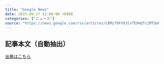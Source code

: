 ```yaml
---
title: "Google News"
date: 2025-09-27 11:00:00 +0900
categories: ["ニュース"]
source: "https://news.google.com/rss/articles/CBMif0FVX3lxTE9mQTc2MTQwMU1xUF9ULVJkYVFrNFJZVmluZUdtTDVXT1hQb0phZmVFZDlkTjAzem43Q1JXOWhuT1F5SVlrQnRyVC1BdVREVVhFQUdXMDRjbGsxNDFFRkJ6dklnbG5BcTRQQmFCdHh3b1dVTTViNjBlUDB2TlFXTlU?oc=5"
---
```


## 記事本文（自動抽出）
<body class="y0K44d EA71Tc" id="readabilityBody"></body>

[出典はこちら](https://news.google.com/rss/articles/CBMif0FVX3lxTE9mQTc2MTQwMU1xUF9ULVJkYVFrNFJZVmluZUdtTDVXT1hQb0phZmVFZDlkTjAzem43Q1JXOWhuT1F5SVlrQnRyVC1BdVREVVhFQUdXMDRjbGsxNDFFRkJ6dklnbG5BcTRQQmFCdHh3b1dVTTViNjBlUDB2TlFXTlU?oc=5)
